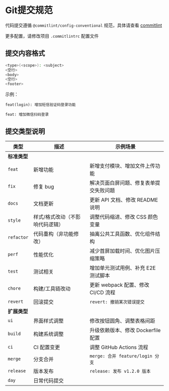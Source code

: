 # Git提交规范

代码提交遵循 `@commitlint/config-conventional` 规范，具体请查看 [commitlint](https://github.com/conventional-changelog/commitlint)

更多配置，请修改项目 `.commitlintrc` 配置文件

## 提交内容格式
```bash
<type>(<scope>): <subject>
<空行>
<body>
<空行>
<footer>
```
示例：

`feat(login): 增加短信验证码登录功能`

`feat: 增加微信扫码登录`


## 提交类型说明

| 类型          | 描述                                | 示例场景                                    |
| -------------|------------------------------------|--------------------------------------------|
| **标准类型**   |
| `feat`       | 新增功能                             | 新增支付模块、增加文件上传功能                    |
| `fix`        | 修复 bug                            | 解决页面白屏问题、修复表单提交失败问题             |
| `docs`       | 文档更新                             | 更新 API 文档、修改 README 说明                 |
| `style`      | 样式/格式改动（不影响代码逻辑）          | 调整代码缩进、修改 CSS 颜色变量                   |
| `refactor`   | 代码重构（非功能修改）                 | 抽离公共工具函数、优化组件结构                       |
| `perf`       | 性能优化                             | 减少首屏加载时间、优化图片压缩策略                |
| `test`       | 测试相关                             | 增加单元测试用例、补充 E2E 测试脚本               |
| `chore`      | 构建/工具链改动                       | 更新 webpack 配置、修改 CI/CD 流程              |
| `revert`     | 回滚提交                             | `revert: 撤销某次错误提交`                     |
| **扩展类型**   |
| `ui`         | 界面样式调整                          | 修改按钮圆角、调整表格间距                    |
| `build`      | 构建系统调整                          | 升级依赖版本、修改 Dockerfile 配置           |
| `ci`         | CI 配置变更                          | 调整 GitHub Actions 流程                  |
| `merge`      | 分支合并                             | `merge: 合并 feature/login 分支`           |
| `release`    | 版本发布                             | `release: 发布 v1.2.0 版本`               |
| `day`        | 日常代码提交                          |                                          |